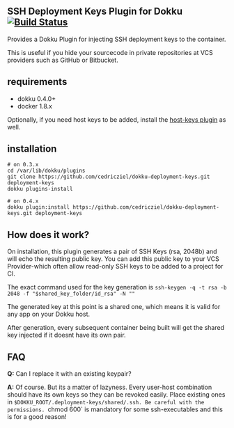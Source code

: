 ## SSH Deployment Keys Plugin for Dokku [![Build Status](https://img.shields.io/travis/cedricziel/dokku-deployment-plugin.svg?branch=master "Build Status")](https://travis-ci.org/cedricziel/dokku-deployment-plugin)

Provides a Dokku Plugin for injecting SSH deployment keys to the container.

This is useful if you hide your sourcecode in private repositories at VCS providers such as GitHub or Bitbucket.

## requirements

- dokku 0.4.0+
- docker 1.8.x


Optionally, if you need host keys to be added, install the [host-keys plugin](https://github.com/cedricziel/dokku-hostkeys-plugin) as well.

## installation

```shell
# on 0.3.x
cd /var/lib/dokku/plugins
git clone https://github.com/cedricziel/dokku-deployment-keys.git deployment-keys
dokku plugins-install

# on 0.4.x
dokku plugin:install https://github.com/cedricziel/dokku-deployment-keys.git deployment-keys
```

## How does it work?

On installation, this plugin generates a pair of SSH Keys (rsa, 2048b) and will echo the resulting public key.
You can add this public key to your VCS Provider-which often allow read-only SSH keys to be added to a project for CI.

The exact command used for the key generation is `ssh-keygen -q -t rsa -b 2048 -f "$shared_key_folder/id_rsa" -N ""`

The generated key at this point is a shared one, which means it is valid for any app on your Dokku host.

After generation, every subsequent container being built will get the shared key injected if it doesnt have its own pair.

## FAQ

**Q:** Can I replace it with an existing keypair?

**A:** Of course. But its a matter of lazyness. Every user-host combination should have its own keys so they can be revoked easily. Place existing ones in `$DOKKU_ROOT/.deployment-keys/shared/.ssh. Be careful with the permissions. `chmod 600` is mandatory for some ssh-executables and this is for a good reason!
